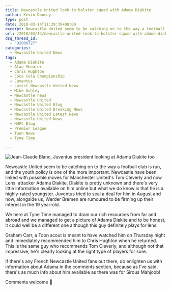 ```yaml
---
title: Newcastle United look to bolster squad with Adama Diakite
author: Kevin Doocey
type: post
date: 2010-03-14T11:29:39+00:00
excerpt: Newcastle United seem to be catching on to the way a football club is run, and the youth..
url: /2010/03/14/newcastle-united-look-to-bolster-squad-with-adama-diakite/
dsq_thread_id:
  - "92806727"
categories:
  - Newcastle United News
tags:
  - Adama Diakite
  - Alan Shearer
  - Chris Hughton
  - Coca Cola Championship
  - Juventus
  - Latest Newcastle United News
  - Mike Ashley
  - Newcastle news
  - Newcastle United
  - Newcastle United Blog
  - Newcastle United Breaking News
  - Newcastle United Latest News
  - Newcastle United News
  - NUFC Blog
  - Premier League
  - Toon News
  - Tyne Time

---
```

![Jean-Claude Blanc, Juventus president looking at Adama Diakite too](https://cdn.wn.com/ph/img/09/83/fd7c691ef555a5d5c31c2b082413-grande.jpg "Juventus - Thought they had move sealed for Diakite in August 2009")

Newcastle United seem to be catching on to the way a football club is run, and the youth policy is one of the more important. Newcastle have been linked with possible moves for Manchester United's Tom Cleverly and now Lens  attacker Adama Diakite. Diakite is pretty unknown and there's very little information available on him online but what we do know is that he is a highly-rated youngster. Juventus tried to seal a deal for him in August and now, alongside us, Werder Bremen are rumoured to be firming up their interest in the 19 year-old.

We here at Tyne Time managed to drain our rich resources from far and abroad and we managed to get a picture of Adama Diakite and to be honest, it could well be a different one although this guy definitely plays for lens.

Graham Carr, a Toon scout is meant to have watched him on Thursday night and immediately recommended him to Chris Hughton when he returned. This is the same guy who recommends Tom Cleverly, and although not that impressive, he's clearly looking at the right type of players for sure.

If there's any French Newcastle United fans out there, do enlighten us with information about Adama in the comments section, because as I've said, there's as much info about him available as there was for Sirous Mahjoob!

Comments welcome 🙂